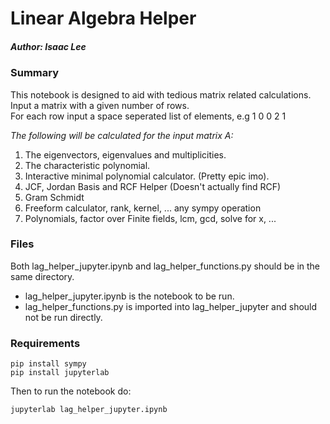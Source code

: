 # Linear Algebra Helper

##### Author: Isaac Lee

### Summary
This notebook is designed to aid with tedious matrix related calculations.  
Input a matrix with a given number of rows.  
For each row input a space seperated list of elements, e.g 1 0 0 2 1  

*The following will be calculated for the input matrix A:*  
1. The eigenvectors, eigenvalues and multiplicities.  
2. The characteristic polynomial.
3. Interactive minimal polynomial calculator. (Pretty epic imo).
4. JCF, Jordan Basis and RCF Helper (Doesn't actually find RCF)
5. Gram Schmidt
6. Freeform calculator, rank, kernel, ... any sympy operation
7. Polynomials, factor over Finite fields, lcm, gcd, solve for x, ...

### Files
Both lag_helper_jupyter.ipynb and lag_helper_functions.py should
be in the same directory.
- lag_helper_jupyter.ipynb is the notebook to be run.
- lag_helper_functions.py is imported into lag_helper_jupyter and
should not be run directly.

### Requirements

```
pip install sympy
pip install jupyterlab
```

Then to run the notebook do:

```
jupyterlab lag_helper_jupyter.ipynb
```
